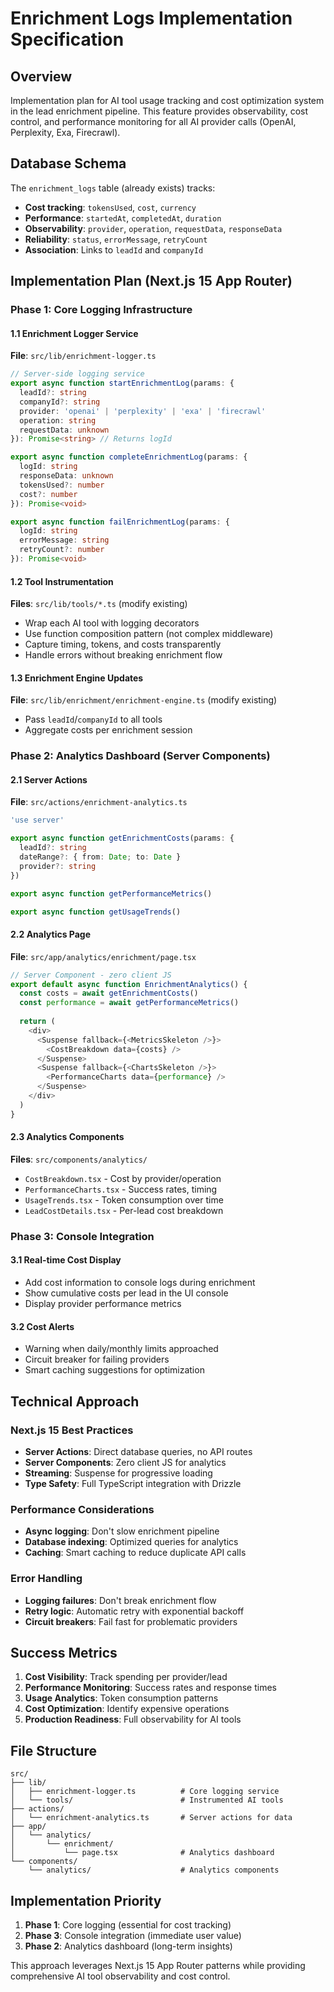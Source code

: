 # Enrichment Logs Implementation Specification

## Overview

Implementation plan for AI tool usage tracking and cost optimization system in the lead enrichment pipeline. This feature provides observability, cost control, and performance monitoring for all AI provider calls (OpenAI, Perplexity, Exa, Firecrawl).

## Database Schema

The `enrichment_logs` table (already exists) tracks:
- **Cost tracking**: `tokensUsed`, `cost`, `currency`
- **Performance**: `startedAt`, `completedAt`, `duration`
- **Observability**: `provider`, `operation`, `requestData`, `responseData`
- **Reliability**: `status`, `errorMessage`, `retryCount`
- **Association**: Links to `leadId` and `companyId`

## Implementation Plan (Next.js 15 App Router)

### Phase 1: Core Logging Infrastructure

#### 1.1 Enrichment Logger Service
**File**: `src/lib/enrichment-logger.ts`

```typescript
// Server-side logging service
export async function startEnrichmentLog(params: {
  leadId?: string
  companyId?: string
  provider: 'openai' | 'perplexity' | 'exa' | 'firecrawl'
  operation: string
  requestData: unknown
}): Promise<string> // Returns logId

export async function completeEnrichmentLog(params: {
  logId: string
  responseData: unknown
  tokensUsed?: number
  cost?: number
}): Promise<void>

export async function failEnrichmentLog(params: {
  logId: string
  errorMessage: string
  retryCount?: number
}): Promise<void>
```

#### 1.2 Tool Instrumentation
**Files**: `src/lib/tools/*.ts` (modify existing)

- Wrap each AI tool with logging decorators
- Use function composition pattern (not complex middleware)
- Capture timing, tokens, and costs transparently
- Handle errors without breaking enrichment flow

#### 1.3 Enrichment Engine Updates
**File**: `src/lib/enrichment/enrichment-engine.ts` (modify existing)

- Pass `leadId`/`companyId` to all tools
- Aggregate costs per enrichment session

### Phase 2: Analytics Dashboard (Server Components)

#### 2.1 Server Actions
**File**: `src/actions/enrichment-analytics.ts`

```typescript
'use server'

export async function getEnrichmentCosts(params: {
  leadId?: string
  dateRange?: { from: Date; to: Date }
  provider?: string
})

export async function getPerformanceMetrics()

export async function getUsageTrends()
```

#### 2.2 Analytics Page
**File**: `src/app/analytics/enrichment/page.tsx`

```typescript
// Server Component - zero client JS
export default async function EnrichmentAnalytics() {
  const costs = await getEnrichmentCosts()
  const performance = await getPerformanceMetrics()
  
  return (
    <div>
      <Suspense fallback={<MetricsSkeleton />}>
        <CostBreakdown data={costs} />
      </Suspense>
      <Suspense fallback={<ChartsSkeleton />}>
        <PerformanceCharts data={performance} />
      </Suspense>
    </div>
  )
}
```

#### 2.3 Analytics Components
**Files**: `src/components/analytics/`

- `CostBreakdown.tsx` - Cost by provider/operation
- `PerformanceCharts.tsx` - Success rates, timing
- `UsageTrends.tsx` - Token consumption over time
- `LeadCostDetails.tsx` - Per-lead cost breakdown

### Phase 3: Console Integration

#### 3.1 Real-time Cost Display
- Add cost information to console logs during enrichment
- Show cumulative costs per lead in the UI console
- Display provider performance metrics

#### 3.2 Cost Alerts
- Warning when daily/monthly limits approached
- Circuit breaker for failing providers
- Smart caching suggestions for optimization

## Technical Approach

### Next.js 15 Best Practices
- **Server Actions**: Direct database queries, no API routes
- **Server Components**: Zero client JS for analytics
- **Streaming**: Suspense for progressive loading
- **Type Safety**: Full TypeScript integration with Drizzle

### Performance Considerations
- **Async logging**: Don't slow enrichment pipeline
- **Database indexing**: Optimized queries for analytics
- **Caching**: Smart caching to reduce duplicate API calls

### Error Handling
- **Logging failures**: Don't break enrichment flow
- **Retry logic**: Automatic retry with exponential backoff
- **Circuit breakers**: Fail fast for problematic providers

## Success Metrics

1. **Cost Visibility**: Track spending per provider/lead
2. **Performance Monitoring**: Success rates and response times
3. **Usage Analytics**: Token consumption patterns
4. **Cost Optimization**: Identify expensive operations
5. **Production Readiness**: Full observability for AI tools

## File Structure

```
src/
├── lib/
│   ├── enrichment-logger.ts          # Core logging service
│   └── tools/                        # Instrumented AI tools
├── actions/
│   └── enrichment-analytics.ts       # Server actions for data
├── app/
│   └── analytics/
│       └── enrichment/
│           └── page.tsx              # Analytics dashboard
└── components/
    └── analytics/                    # Analytics components
```

## Implementation Priority

1. **Phase 1**: Core logging (essential for cost tracking)
2. **Phase 3**: Console integration (immediate user value)  
3. **Phase 2**: Analytics dashboard (long-term insights)

This approach leverages Next.js 15 App Router patterns while providing comprehensive AI tool observability and cost control.